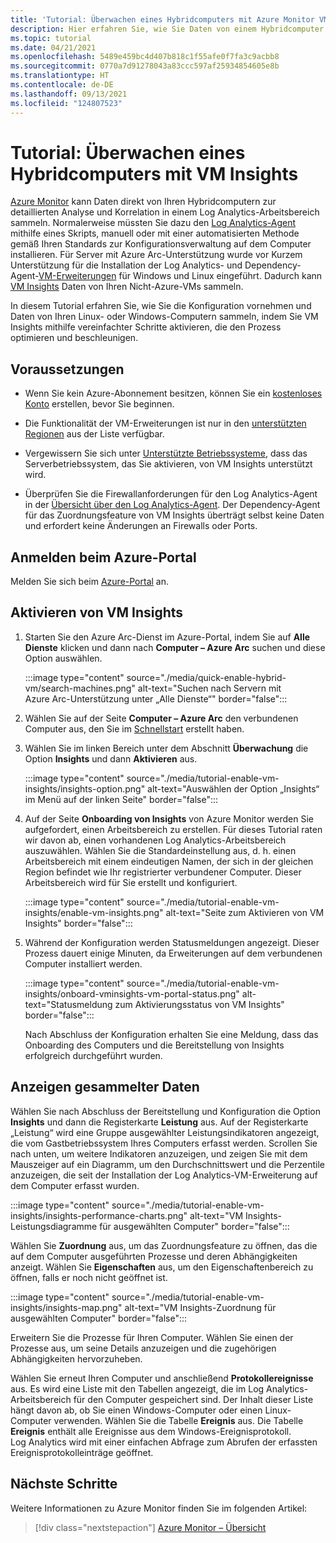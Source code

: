 ```yaml
---
title: 'Tutorial: Überwachen eines Hybridcomputers mit Azure Monitor VM Insights'
description: Hier erfahren Sie, wie Sie Daten von einem Hybridcomputer in Azure Monitor sammeln und analysieren.
ms.topic: tutorial
ms.date: 04/21/2021
ms.openlocfilehash: 5489e459bc4d407b818c1f55afe0f7fa3c9acbb8
ms.sourcegitcommit: 0770a7d91278043a83ccc597af25934854605e8b
ms.translationtype: HT
ms.contentlocale: de-DE
ms.lasthandoff: 09/13/2021
ms.locfileid: "124807523"
---
```

# <a name="tutorial-monitor-a-hybrid-machine-with-vm-insights"></a>Tutorial: Überwachen eines Hybridcomputers mit VM Insights

[Azure Monitor](../../../azure-monitor/overview.md) kann Daten direkt von Ihren Hybridcomputern zur detaillierten Analyse und Korrelation in einem Log Analytics-Arbeitsbereich sammeln. Normalerweise müssten Sie dazu den [Log Analytics-Agent](../../../azure-monitor/agents/agents-overview.md#log-analytics-agent) mithilfe eines Skripts, manuell oder mit einer automatisierten Methode gemäß Ihren Standards zur Konfigurationsverwaltung auf dem Computer installieren. Für Server mit Azure Arc-Unterstützung wurde vor Kurzem Unterstützung für die Installation der Log Analytics- und Dependency-Agent-[VM-Erweiterungen](../manage-vm-extensions.md) für Windows und Linux eingeführt. Dadurch kann [VM Insights](../../../azure-monitor/vm/vminsights-overview.md) Daten von Ihren Nicht-Azure-VMs sammeln.

In diesem Tutorial erfahren Sie, wie Sie die Konfiguration vornehmen und Daten von Ihren Linux- oder Windows-Computern sammeln, indem Sie VM Insights mithilfe vereinfachter Schritte aktivieren, die den Prozess optimieren und beschleunigen.  

## <a name="prerequisites"></a>Voraussetzungen

* Wenn Sie kein Azure-Abonnement besitzen, können Sie ein [kostenloses Konto](https://azure.microsoft.com/free/?WT.mc_id=A261C142F) erstellen, bevor Sie beginnen.

* Die Funktionalität der VM-Erweiterungen ist nur in den [unterstützten Regionen](../overview.md#supported-regions) aus der Liste verfügbar.

* Vergewissern Sie sich unter [Unterstützte Betriebssysteme](../../../azure-monitor/vm/vminsights-enable-overview.md#supported-operating-systems), dass das Serverbetriebssystem, das Sie aktivieren, von VM Insights unterstützt wird.

* Überprüfen Sie die Firewallanforderungen für den Log Analytics-Agent in der [Übersicht über den Log Analytics-Agent](../../../azure-monitor/agents/log-analytics-agent.md#network-requirements). Der Dependency-Agent für das Zuordnungsfeature von VM Insights überträgt selbst keine Daten und erfordert keine Änderungen an Firewalls oder Ports.

## <a name="sign-in-to-azure-portal"></a>Anmelden beim Azure-Portal

Melden Sie sich beim [Azure-Portal](https://portal.azure.com) an.

## <a name="enable-vm-insights"></a>Aktivieren von VM Insights

1. Starten Sie den Azure Arc-Dienst im Azure-Portal, indem Sie auf **Alle Dienste** klicken und dann nach **Computer – Azure Arc** suchen und diese Option auswählen.

    :::image type="content" source="./media/quick-enable-hybrid-vm/search-machines.png" alt-text="Suchen nach Servern mit Azure Arc-Unterstützung unter „Alle Dienste“" border="false":::

1. Wählen Sie auf der Seite **Computer – Azure Arc** den verbundenen Computer aus, den Sie im [Schnellstart](quick-enable-hybrid-vm.md) erstellt haben.

1. Wählen Sie im linken Bereich unter dem Abschnitt **Überwachung** die Option **Insights** und dann **Aktivieren** aus.

    :::image type="content" source="./media/tutorial-enable-vm-insights/insights-option.png" alt-text="Auswählen der Option „Insights“ im Menü auf der linken Seite" border="false":::

1. Auf der Seite **Onboarding von Insights** von Azure Monitor werden Sie aufgefordert, einen Arbeitsbereich zu erstellen. Für dieses Tutorial raten wir davon ab, einen vorhandenen Log Analytics-Arbeitsbereich auszuwählen. Wählen Sie die Standardeinstellung aus, d. h. einen Arbeitsbereich mit einem eindeutigen Namen, der sich in der gleichen Region befindet wie Ihr registrierter verbundener Computer. Dieser Arbeitsbereich wird für Sie erstellt und konfiguriert.

    :::image type="content" source="./media/tutorial-enable-vm-insights/enable-vm-insights.png" alt-text="Seite zum Aktivieren von VM Insights" border="false":::

1. Während der Konfiguration werden Statusmeldungen angezeigt. Dieser Prozess dauert einige Minuten, da Erweiterungen auf dem verbundenen Computer installiert werden.

    :::image type="content" source="./media/tutorial-enable-vm-insights/onboard-vminsights-vm-portal-status.png" alt-text="Statusmeldung zum Aktivierungsstatus von VM Insights" border="false":::

    Nach Abschluss der Konfiguration erhalten Sie eine Meldung, dass das Onboarding des Computers und die Bereitstellung von Insights erfolgreich durchgeführt wurden.

## <a name="view-data-collected"></a>Anzeigen gesammelter Daten

Wählen Sie nach Abschluss der Bereitstellung und Konfiguration die Option **Insights** und dann die Registerkarte **Leistung** aus. Auf der Registerkarte „Leistung“ wird eine Gruppe ausgewählter Leistungsindikatoren angezeigt, die vom Gastbetriebssystem Ihres Computers erfasst werden. Scrollen Sie nach unten, um weitere Indikatoren anzuzeigen, und zeigen Sie mit dem Mauszeiger auf ein Diagramm, um den Durchschnittswert und die Perzentile anzuzeigen, die seit der Installation der Log Analytics-VM-Erweiterung auf dem Computer erfasst wurden.

:::image type="content" source="./media/tutorial-enable-vm-insights/insights-performance-charts.png" alt-text="VM Insights-Leistungsdiagramme für ausgewählten Computer" border="false":::

Wählen Sie **Zuordnung** aus, um das Zuordnungsfeature zu öffnen, das die auf dem Computer ausgeführten Prozesse und deren Abhängigkeiten anzeigt. Wählen Sie **Eigenschaften** aus, um den Eigenschaftenbereich zu öffnen, falls er noch nicht geöffnet ist.

:::image type="content" source="./media/tutorial-enable-vm-insights/insights-map.png" alt-text="VM Insights-Zuordnung für ausgewählten Computer" border="false":::

Erweitern Sie die Prozesse für Ihren Computer. Wählen Sie einen der Prozesse aus, um seine Details anzuzeigen und die zugehörigen Abhängigkeiten hervorzuheben.

Wählen Sie erneut Ihren Computer und anschließend **Protokollereignisse** aus. Es wird eine Liste mit den Tabellen angezeigt, die im Log Analytics-Arbeitsbereich für den Computer gespeichert sind. Der Inhalt dieser Liste hängt davon ab, ob Sie einen Windows-Computer oder einen Linux-Computer verwenden. Wählen Sie die Tabelle **Ereignis** aus. Die Tabelle **Ereignis** enthält alle Ereignisse aus dem Windows-Ereignisprotokoll. Log Analytics wird mit einer einfachen Abfrage zum Abrufen der erfassten Ereignisprotokolleinträge geöffnet.

## <a name="next-steps"></a>Nächste Schritte

Weitere Informationen zu Azure Monitor finden Sie im folgenden Artikel:

> [!div class="nextstepaction"]
> [Azure Monitor – Übersicht](../../../azure-monitor/overview.md)
